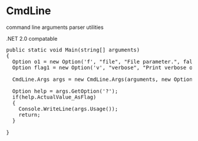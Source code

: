 CmdLine
=======

command line arguments parser utilities

.NET 2.0 compatable


<pre>
public static void Main(string[] arguments)
{
  Option o1 = new Option('f', "file", "File parameter.", false );
  Option flag1 = new Option('v', "verbose", "Print verbose output." , true, "FALSE");

  CmdLine.Args args = new CmdLine.Args(arguments, new Option[]{o1, flag1});

  Option help = args.GetOption('?');
  if(help.ActualValue_AsFlag)
  {
    Console.WriteLine(args.Usage());
    return;
  }

}
</pre>
